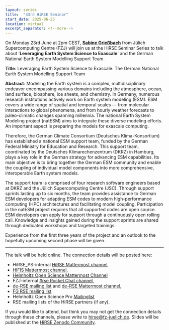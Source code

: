 ```yaml
---
layout: series
title:  "43rd HiRSE Seminar"
start_date: 2025-06-23
location: virtual
excerpt_separator: <!--more-->
---
```


On Monday 23rd June at 2pm CEST, **[Sabine Grießbach](https://www.fz-juelich.de/profile/griessbach_s)** from Jülich Supercomputing Centre (FZJ) will join us at the HiRSE Seminar Series to talk about '**Leveraging Earth System Science to Exascale**' and the German National Earth System Modelling Support Team. 
<!--more-->

**Title**: Leveraging Earth System Science to Exascale: The German National Earth System Modelling Support Team

**Abstract**: Modeling the Earth system is a complex, multidisciplinary endeavor encompassing various domains including the atmosphere, ocean, land surface, biosphere, ice sheets, and chemistry. In Germany, numerous research institutions actively work on Earth system modeling (ESM). ESM covers a wide range of spatial and temporal scales — from molecular
interactions to global phenomena, and from hourly weather forecasts to paleo-climatic changes spanning millennia. The national Earth System Modeling project (natESM) aims to integrate these diverse modeling efforts. An important aspect is preparing the models for exascale computing.

Therefore, the German Climate Consortium (Deutsches Klima-Konsortium)
has established a national ESM support team, funded by the German
Federal Ministry for Education and Research. This support team,
coordinated by the Deutsches Klimarechenzentrum (DKRZ) in Hamburg, plays
a key role in the German strategy for advancing ESM capabilities. Its
main objective is to bring together the German ESM community and enable
the coupling of individual model components into more comprehensive,
interoperable Earth system models.

The support team is comprised of four research software engineers based
at DKRZ and the Jülich Supercomputing Centre (JSC). Through support
sprints lasting up to six months, the team provides assistance to German
ESM developers for adapting ESM codes to modern high-performance
computing (HPC) architectures and facilitating model coupling.
Participation in the natESM project requires that all supported codes
are open source. ESM developers can apply for support through a
continuously open rolling call. Knowledge and insights gained during the
support sprints are shared through dedicated workshops and targeted
trainings.

Experience from the first three years of the project and an outlook to
the hopefully upcoming second phase will be given.




------

The talk will be held online. The connection details will be posted here:

* HiRSE_PS-internal [HiRSE Mattermost channel](https://mattermost.hzdr.de/hirse),
* [HIFIS Mattermost channel](https://mattermost.hzdr.de/hifis), 
* [Helmholtz Open Science Mattermost Channel](https://mattermost.hzdr.de/open-science)
* FZJ-internal [#rse Rocket.Chat channel](https://chat.fz-juelich.de/channel/rse),
* [de-RSE mailing list](https://de-rse.org/de/join.html) and [de-RSE Mattermost channel](https://chat.gwdg.de/channel/derse),
* [FG RSE mailing list](https://fg-rse.gi.de/weiteres/mailingliste)
* Helmholtz Open Science Pro [Mailinglist](https://os.helmholtz.de/en/newsroom/mailing-list/)
* RSE mailing lists of the HiRSE partners (if any).

If you would like to attend, but think you may not get the connection details through these channels, please write to [hirse@fz-juelich.de](mailto:hirse@fz-juelich.de). Slides will be published at the [HiRSE Zenodo Community](https://zenodo.org/communities/hirse/).
